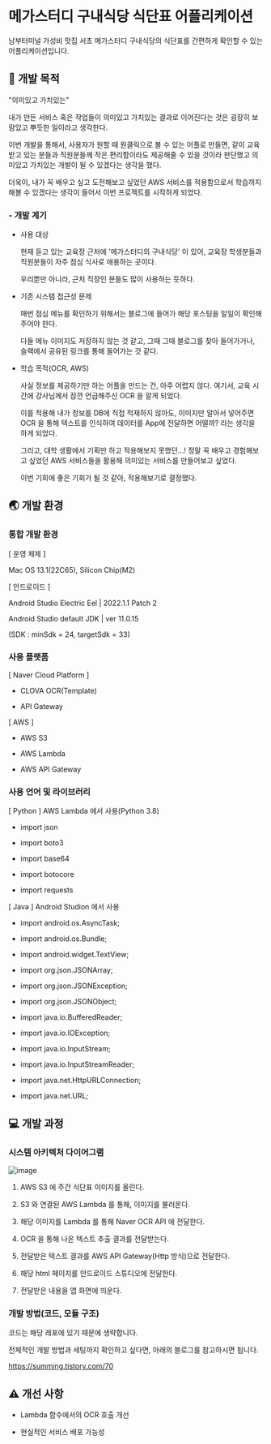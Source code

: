 # 메가스터디 구내식당 식단표 어플리케이션

남부터미널 가성비 맛집 서초 메가스터디 구내식당의 식단표를 간편하게 확인할 수 있는 어플리케이션입니다.


## 🎯 개발 목적

"의미있고 가치있는"

내가 만든 서비스 혹은 작업들이 의미있고 가치있는 결과로 이어진다는 것은 굉장히 보람있고 뿌듯한 일이라고 생각한다.

이번 개발을 통해서, 사용자가 원할 때 원클릭으로 볼 수 있는 어플로 만들면, 같이 교육받고 있는 분들과 직원분들께 작은 편리함이라도 제공해줄 수 있을 것이라 판단했고 의미있고 가치있는 개발이 될 수 있겠다는 생각을 했다.

더욱이, 내가 꼭 배우고 싶고 도전해보고 싶었던 AWS 서비스를 적용함으로서 학습까지 해볼 수 있겠다는 생각이 들어서 이번 프로젝트를 시작하게 되었다.


### - 개발 계기

- 사용 대상

    현재 듣고 있는 교육장 근처에 '메가스터디의 구내식당' 이 있어, 교육장 학생분들과 직원분들이 자주 점심 식사로 애용하는 곳이다.

    우리뿐만 아니라, 근처 직장인 분들도 많이 사용하는 듯하다.


- 기존 시스템 접근성 문제

    매번 점심 메뉴를 확인하기 위해서는 블로그에 들어가 해당 포스팅을 일일이 확인해주어야 한다.
 
    다들 메뉴 이미지도 저장하지 않는 것 같고, 그때 그때 블로그를 찾아 들어가거나, 슬랙에서 공유된 링크를 통해 들어가는 것 같다.


- 학습 목적(OCR, AWS)

    사실 정보를 제공하기만 하는 어플을 만드는 건, 아주 어렵지 않다.
    여기서, 교육 시간에 강사님께서 잠깐 언급해주신 OCR 을 알게 되었다.

    이를 적용해 내가 정보를 DB에 직접 적재하지 않아도, 이미지만 알아서 넣어주면 OCR 을 통해 텍스트를 인식하여 데이터를 App에 전달하면 어떨까? 라는 생각을 하게 되었다.

    그리고, 대학 생활에서 기획만 하고 적용해보지 못했던...! 정말 꼭 배우고 경험해보고 싶었던 AWS 서비스들을 활용해 의미있는 서비스를 만들어보고 싶었다.

    이번 기회에 좋은 기회가 될 것 같아, 적용해보기로 결정했다.


## 🌏 개발 환경


### 통합 개발 환경

[ 운영 체제 ]

Mac OS 13.1(22C65), Silicon Chip(M2)

[ 안드로이드 ]

Android Studio Electric Eel | 2022.1.1 Patch 2

Android Studio default JDK | ver 11.0.15

(SDK : minSdk = 24, targetSdk = 33)


### 사용 플랫폼

[ Naver Cloud Platform ]

- CLOVA OCR(Template)

- API Gateway
 
[ AWS ]

- AWS S3

- AWS Lambda

- AWS API Gateway

### 사용 언어 및 라이브러리

[ Python ] AWS Lambda 에서 사용(Python 3.8)

- import json

- import boto3

- import base64

- import botocore

- import requests
 

[ Java ] Android Studion 에서 사용

- import android.os.AsyncTask;

- import android.os.Bundle;

- import android.widget.TextView;

- import org.json.JSONArray;

- import org.json.JSONException;

- import org.json.JSONObject;

- import java.io.BufferedReader;

- import java.io.IOException;

- import java.io.InputStream;

- import java.io.InputStreamReader;

- import java.net.HttpURLConnection;

- import java.net.URL;


## 💻 개발 과정

### 시스템 아키텍처 다이어그램

![image](https://user-images.githubusercontent.com/55132964/235295371-cda71a1a-e481-4063-853a-397be30849a0.png)

1. AWS S3 에 주간 식단표 이미지를 올린다.

2. S3 와 연결된 AWS Lambda 를 통해, 이미지를 불러온다.

3. 해당 이미지를 Lambda 를 통해 Naver OCR API 에 전달한다.

4. OCR 을 통해 나온 텍스트 추출 결과를 전달받는다.

5. 전달받은 텍스트 결과를 AWS API Gateway(Http 방식)으로 전달한다.

6. 해당 html 페이지를 안드로이드 스튜디오에 전달한다.

7. 전달받은 내용을 앱 화면에 띄운다.


### 개발 방법(코드, 모듈 구조)

코드는 해당 레포에 있기 때문에 생략합니다.

전체적인 개발 방법과 세팅까지 확인하고 싶다면, 아래의 블로그를 참고하시면 됩니다.

https://summing.tistory.com/70



## ⚠️ 개선 사항

- Lambda 함수에서의 OCR 호출 개선

- 현실적인 서비스 배포 가능성